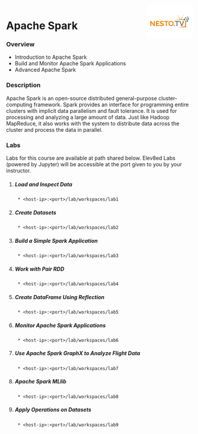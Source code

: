 <img align="right" src="./logo-small.png">


# Apache Spark

### Overview
- Introduction to Apache Spark
- Build and Monitor Apache Spark Applications
- Advanced Apache Spark

### Description
Apache Spark is an open-source distributed general-purpose cluster-computing framework. Spark provides an interface for programming entire clusters with implicit data parallelism and fault tolerance. It is used for processing and analyzing a large amount of data. Just like Hadoop MapReduce, it also works with the system to distribute data across the cluster and process the data in parallel.

### Labs

Labs for this course are available at path shared below. Elev8ed Labs (powered by Jupyter) will be accessible at the port given to you by your instructor. 

1. ##### Load and Inspect Data
		* <host-ip>:<port>/lab/workspaces/lab1
2. ##### Create Datasets
		* <host-ip>:<port>/lab/workspaces/lab2
3. ##### Build a Simple Spark Application
		* <host-ip>:<port>/lab/workspaces/lab3
4. ##### Work with Pair RDD
		* <host-ip>:<port>/lab/workspaces/lab4
5. ##### Create DataFrame Using Reflection
		* <host-ip>:<port>/lab/workspaces/lab5
6. ##### Monitor Apache Spark Applications
		* <host-ip>:<port>/lab/workspaces/lab6
7. ##### Use Apache Spark GraphX to Analyze Flight Data
		* <host-ip>:<port>/lab/workspaces/lab7
8. ##### Apache Spark MLlib
		* <host-ip>:<port>/lab/workspaces/lab8
9. ##### Apply Operations on Datasets
		* <host-ip>:<port>/lab/workspaces/lab9
